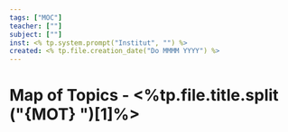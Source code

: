 ```yaml
---
tags: ["MOC"]
teacher: [""]
subject: [""]
inst: <% tp.system.prompt("Institut", "") %>
created: <% tp.file.creation_date("Do MMMM YYYY") %>
---
```


# Map of Topics - <%tp.file.title.split ("{MOT} ")[1]%>